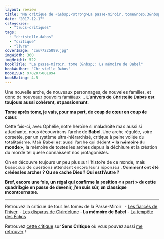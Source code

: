 ```yaml
---
layout: review
title: "Ma critique de «&nbsp;<strong>La passe-miroir, tome&nbsp;3&nbsp;: La mémoire De Babel</strong>&nbsp;» de <em>Christelle Dabos</em>"
date: "2017-12-17"
categories: 
  - "trucs-critiques"
tags: 
  - "christelle-dabos"
  - "critique"
  - "livre"
coverImage: "couv7225099.jpg"
imgWidth: 360
imgHeight: 522
bookTitle: "La passe-miroir, tome 3&nbsp;: La mémoire de Babel"
bookAuthor: "Christelle Dabos"
bookISBN: 9782075081894  
bookRating: 4.5
---
```


Une nouvelle arche, de nouveaux personnages, de nouvelles familles, et donc de nouveaux pouvoirs familiaux … **L’univers de Christelle Dabos est toujours aussi cohérent, et passionnant**.

**Tome après tome, je vais, pour ma part, de coup de cœur en coup de cœur.**

Cette fois-ci, avec Ophélie, notre héroïne si maladroite mais aussi si attachante, nous découvrirons l’arche de **Babel**. Une arche régulée, voire corsetée, par un système ultra-hiérarchisé, critique à peine voilée du totalitarisme. Mais Babel est aussi l’arche qui détient **« la mémoire du monde »**, la mémoire de toutes les arches depuis la déchirure et la création du monde tel que le connaissent nos protagonistes.

On en découvre toujours un peu plus sur l'histoire de ce monde, mais beaucoup de questions attendent encore leurs réponses : **Comment ont été créées les arches ? Ou se cache Dieu ? Qui est l’Autre ?**

**Bref, encore une fois, un régal qui confirme la position « à part » de cette quadrilogie en passe de devenir, j’en suis sûr, un classique incontournable.**

* * *

Retrouvez la critique de tous les tomes de la Passe-Miroir : - [Les fiancés de l'hiver](https://www.6x8.org/2017/07/ma-critique-de-la-passe-miroir-tome-1-les-fiances-de-lhiver-de-christelle-dabos/). - [Les disparus de Clairdelune](https://www.6x8.org/2017/08/ma-critique-de-la-passe-miroir-tome-2-les-disparus-de-clairdelune-de-christelle-dabos/) - **La mémoire de Babel** - [La tempête des Échos](https://www.6x8.org/2019/12/ma-critique-de-la-passe-miroir-tome-4-la-tempete-des-echos-de-christelle-dabos/)

Retrouvez [cette critique]( https://www.senscritique.com/livre/La_Memoire_de_Babel_La_Passe_Miroir_tome_3/critique/137737288) sur **Sens Critique** où vous pouvez aussi [me retrouver](http://www.senscritique.com/Arnaud_Malon) !
